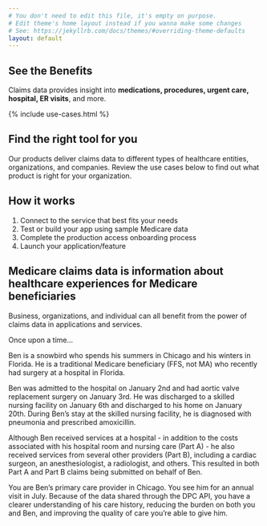 ```yaml
---
# You don't need to edit this file, it's empty on purpose.
# Edit theme's home layout instead if you wanna make some changes
# See: https://jekyllrb.com/docs/themes/#overriding-theme-defaults
layout: default
---
```

## See the Benefits

Claims data provides insight into **medications, procedures, urgent care, hospital, ER visits**, and more.

{% include use-cases.html %}

## Find the right tool for you

Our products deliver claims data to different types of healthcare entities, organizations, and companies. Review the use cases below to find out what product is right for your organization.

## How it works

<ol class="ds-c-list ds-u-margin-bottom--4" aria-labelledby="ordered-list-id">
  <li>Connect to the service that best fits your needs</li>
	<li>Test or build your app using sample Medicare data</li>
  <li>Complete the production access onboarding process</li>
	<li>Launch your application/feature</li>
</ol>

## Medicare claims data is information about healthcare experiences for Medicare beneficiaries

Business, organizations, and individual can all benefit from the power of claims data in applications and services.

Once upon a time...

Ben is a snowbird who spends his summers in Chicago and his winters in Florida. He is a traditional Medicare beneficiary (FFS, not MA) who recently had surgery at a hospital in Florida.

Ben was admitted to the hospital on January 2nd and had aortic valve replacement surgery on January 3rd. He was discharged to a skilled nursing facility on January 6th and discharged to his home on January 20th. During Ben’s stay at the skilled nursing facility, he is diagnosed with pneumonia and prescribed amoxicillin.

Although Ben received services at a hospital - in addition to the costs associated with his hospital room and nursing care (Part A) - he also received services from several other providers (Part B), including a cardiac surgeon, an anesthesiologist, a radiologist, and others. This resulted in both Part A and Part B claims being submitted on behalf of Ben.

You are Ben’s primary care provider in Chicago. You see him for an annual visit in July. Because of the data shared through the DPC API, you have a clearer understanding of his care history, reducing the burden on both you and Ben, and improving the quality of care you’re able to give him.
